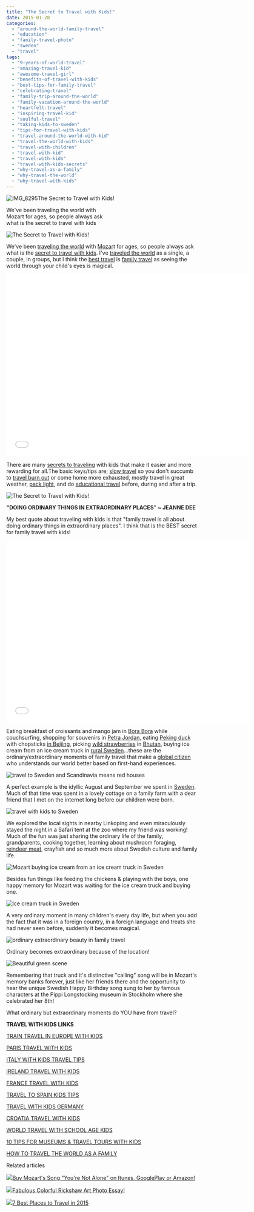 ```yaml
---
title: "The Secret to Travel with Kids!"
date: 2015-01-28
categories: 
  - "around-the-world-family-travel"
  - "education"
  - "family-travel-photo"
  - "sweden"
  - "travel"
tags: 
  - "9-years-of-world-travel"
  - "amazing-travel-kid"
  - "awesome-travel-girl"
  - "benefits-of-travel-with-kids"
  - "best-tips-for-family-travel"
  - "celebrating-travel"
  - "family-trip-around-the-world"
  - "family-vacation-around-the-world"
  - "heartfelt-travel"
  - "inspiring-travel-kid"
  - "soulful-travel"
  - "taking-kids-to-sweden"
  - "tips-for-travel-with-kids"
  - "travel-around-the-world-with-kid"
  - "travel-the-world-with-kids"
  - "travel-with-children"
  - "travel-with-kid"
  - "travel-with-kids"
  - "travel-with-kids-secrets"
  - "why-travel-as-a-family"
  - "why-travel-the-world"
  - "why-travel-with-kids"
---
```


![IMG_8295](https://pub-ac94b3f306b24c0dba4238943c97f2e1.r2.dev/6a00e5502a9507883301b8d0c8e02e970c.jpg)The Secret to Travel with Kids!  
  
We've been traveling the world with  
Mozart for ages, so people always ask  
what is the secret to travel with kids

<!--more-->  
  
![The Secret to Travel with Kids!](https://pub-ac94b3f306b24c0dba4238943c97f2e1.r2.dev/6a00e5502a9507883301b7c74052df970b.png)  
  
  
We've been [traveling the world](http://soultravelers3new.local/2012/12/around-the-world-family-travel.html "family traveling around the world -soultravelers3") with [Mozar](http://soultravelers3new.local/2015/01/buy-mozarts-song-youre-not-alone-on-itunes-googleplay-or-amazon-.html "MOZART'S SONG \"YOU'RE NOT ALONE\"")t for ages, so people always ask what is the [secret to travel with kids](http://soultravelers3new.local/2010/01/our-3-best-kept-family-travel-secrets-adventure-4-years-on-the-road-meme-family-travel-around-the-wo.html "SECRETS TO FAMILY TRAVEL WITH KIDS"). I've [traveled the world](http://soultravelers3new.local/around-the-world-family-travel/ "around the world travel") as a single, a couple, in groups, but I think the [best travel](http://soultravelers3new.local/2010/02/15-best-tips-for-family-friendly-travel-airplanes-airports-vacation-roadtrips-long-term-family-trave.html "best tips for family travel") is [family travel](http://soultravelers3new.local/2010/04/around-the-world-family-travel-soultravelers3-digital-nomad-global-international-family-travel.html "family travel around the world") as seeing the world through your child's eyes is magical.  
  

<iframe allowfullscreen src="//www.youtube.com/embed/2nKzCnsZIVg" frameborder="0" height="480" width="640"></iframe>

  
  
There are many [secrets to traveling](http://soultravelers3new.local/2013/08/secrets-for-a-permanent-vacation-travel-tips.html "secrets for permanent vacation travel ") with kids that make it easier and more rewarding for all.The basic keys/tips are; [slow travel](http://soultravelers3new.local/2011/11/slow-travel.html "slow travel") so you don't succumb to [travel burn out](http://soultravelers3new.local/2011/08/how-to-prevent-travel-burnout.html "how to prevent travel burn out") or come home more exhausted, mostly travel in great weather, [pack light](http://soultravelers3new.local/2013/03/top-travel-tip-for-long-term-travel.html "packing tips"), and do [educational travel](http://soultravelers3new.local/2012/04/the-benefits-of-educational-travel-for-kids.html "benefits of educational travel") before, during and after a trip.  
  
![The Secret to Travel with Kids!](https://pub-ac94b3f306b24c0dba4238943c97f2e1.r2.dev/6a00e5502a9507883301b8d0c9e04a970c.png)  
  
  
**"DOING ORDINARY THINGS IN EXTRAORDINARY PLACES**" **~ JEANNE DEE**  
  
My best quote about traveling with kids is that "family travel is all about doing ordinary things in extraordinary places". I think that is the BEST secret for family travel with kids!  
  

<iframe allowfullscreen src="//www.youtube.com/embed/32bVaNasZyU" frameborder="0" height="480" width="640"></iframe>

  
  
Eating breakfast of croissants and mango jam in [Bora Bora](http://soultravelers3new.local/2010/11/bora-bora-on-a-cheap-budget-travel-tahiti-moorea-and-french-polynesia.html "Bora Bora dream vacation for cheap") while couchsurfing, shopping for souvenirs in [Petra Jordan](http://soultravelers3new.local/2011/06/family-vacation-petra-wow-.html "Petra Jordan travel"), eating [Peking duck](http://soultravelers3new.local/2012/11/peking-duck-in-beijing.html "Peking duck in Beijing") with chopsticks [in Beijing](http://soultravelers3new.local/2012/11/yum-loving-the-food-in-beijing.html "food in beijing"), picking [wild strawberries](http://soultravelers3new.local/2012/09/bhutans-bountiful-nature.html "Bhutan vacation") in [Bhutan](http://soultravelers3new.local/2013/05/bhutan-travel.html "Bhutan travel"), buying ice cream from an ice cream truck in [rural Sweden](http://soultravelers3new.local/2009/09/family-travel-photo-sweden-pets-cats-children-travel-photography.html "rural sweden travel stay")...these are the ordinary/extraordinary moments of family travel that make a [global citizen](http://soultravelers3new.local/2013/11/global-citizen-innovative-kid-speaker-at-global-education-conference.html "global citizen mozart - travel kid expert speech") who understands our world better based on first-hand experiences.  
  
  
![travel to Sweden and Scandinavia means red houses](https://pub-ac94b3f306b24c0dba4238943c97f2e1.r2.dev/6a00e5502a9507883301b7c7405312970b.png)  
  
A perfect example is the idyllic August and September we spent in [Sweden](http://soultravelers3new.local/2009/02/family-travel-photo-absolut-ice-bar-in-stockholm-sweden.html "family travel photo sweden ice bar in Stockholm"). Much of that time was spent in a lovely cottage on a family farm with a dear friend that I met on the internet long before our children were born.  
  
![travel with kids to Sweden](https://pub-ac94b3f306b24c0dba4238943c97f2e1.r2.dev/6a00e5502a9507883301bb07e40947970d.png)  
  
We explored the local sights in nearby Linkoping and even miraculously stayed the night in a Safari tent at the zoo where my friend was working! Much of the fun was just sharing the ordinary life of the family, grandparents, cooking together, learning about mushroom foraging, [reindeer meat](http://soultravelers3new.local/2009/05/family-travel-photo-sweden-reindeer-meat-in-kota-traditional-sami-lapland.html "eating reindeer meat while traveling sweden"), crayfish and so much more about Swedish culture and family life.  
  
![Mozart buying ice cream from an ice cream truck in Sweden](https://pub-ac94b3f306b24c0dba4238943c97f2e1.r2.dev/6a00e5502a9507883301b7c740532b970b.png)  
  
Besides fun things like feeding the chickens & playing with the boys, one happy memory for Mozart was waiting for the ice cream truck and buying one.  
  
![Ice cream truck in Sweden](https://pub-ac94b3f306b24c0dba4238943c97f2e1.r2.dev/6a00e5502a9507883301bb07e4096d970d.png)  
  
A very ordinary moment in many children's every day life, but when you add the fact that it was in a foreign country, in a foreign language and treats she had never seen before, suddenly it becomes magical.  
  
![ordinary extraordinary beauty in family travel](https://pub-ac94b3f306b24c0dba4238943c97f2e1.r2.dev/6a00e5502a9507883301b8d0c9e0a1970c.png)  
  
Ordinary becomes extraordinary because of the location!  
  
![Beautiful green scene](https://pub-ac94b3f306b24c0dba4238943c97f2e1.r2.dev/6a00e5502a9507883301b7c740537c970b.png)  
  
Remembering that truck and it's distinctive "calling" song will be in Mozart's memory banks forever, just like her friends there and the opportunity to hear the unique Swedish Happy Birthday song sung to her by famous characters at the Pippi Longstocking museum in Stockholm where she celebrated her 8th!  
  
What ordinary but extraordinary moments do YOU have from travel?  
  
**TRAVEL WITH KIDS LINKS**  
  
[TRAIN TRAVEL IN EUROPE WITH KIDS](http://soultravelers3new.local/2013/05/train-travel-in-europe-with-kids.html "TRAIN TRAVEL IN EUROPE WITH KIDS")  
  
[PARIS TRAVEL WITH KIDS](http://soultravelers3new.local/2011/08/paris-travel-with-kids.html "PARIS TRAVEL WITH KIDS")  
  
[ITALY WITH KIDS TRAVEL TIPS](http://soultravelers3new.local/2013/03/italy-with-kids-travel-tips.html "ITALY TRAVEL WITH KIDS")  
  
[IRELAND TRAVEL WITH KIDS](http://soultravelers3new.local/2013/04/ireland-travel-with-kids.html "IRELAND TRAVEL WITH KIDS")  
  
[FRANCE TRAVEL WITH KIDS](http://soultravelers3new.local/2012/08/france-travel-with-kids-must-see.html "FRANCE TRAVEL WITH KIDS")  
  
[TRAVEL TO SPAIN KIDS TIPS](http://soultravelers3new.local/2013/01/travel-to-spain-kids-tips.html "TRAVEL TO SPAIN KIDS TIPS")  
  
[TRAVEL WITH KIDS GERMANY](http://soultravelers3new.local/2012/08/travel-with-kids-germany.html "TRAVEL WITH KIDS GERMANY")  
  
[CROATIA TRAVEL WITH KIDS](http://soultravelers3new.local/2013/09/croatia-travel-with-kids.html "CROATIA TRAVEL WITH KIDS")  
  
[WORLD TRAVEL WITH SCHOOL AGE KIDS](http://soultravelers3new.local/2012/04/best-friends-around-the-world-traveling-with-school-age-kids.html "WORLD TRAVEL SCHOOL AGE KIDS")  
  
[10 TIPS FOR MUSEUMS & TRAVEL TOURS WITH KIDS](http://soultravelers3new.local/2010/08/10-tips-for-travel-tours-museums-with-kids-family-friendly-travel-advice-information-help-education.html "TIPS FOR MUSEUMS & TRAVEL TOUR WITH KIDS")  
  
[HOW TO TRAVEL THE WORLD AS A FAMILY](http://soultravelers3new.local/2009/04/how-to-travel-the-world-as-a-digital-nomad-family.html "HOW TO TRAVEL THE WORLD AS A FAMILY")

Related articles

[![](http://i.zemanta.com/322011446_80_80.jpg)](http://soultravelers3new.local/2015/01/buy-mozarts-song-youre-not-alone-on-itunes-googleplay-or-amazon-.html)[Buy Mozart's Song "You're Not Alone" on Itunes, GooglePlay or Amazon!](http://soultravelers3new.local/2015/01/buy-mozarts-song-youre-not-alone-on-itunes-googleplay-or-amazon-.html)

[![](http://i.zemanta.com/323032465_80_80.jpg)](http://soultravelers3new.local/2015/01/fabulous-colorful-rickshaw-art-photo-essay.html)[Fabulous Colorful Rickshaw Art Photo Essay!](http://soultravelers3new.local/2015/01/fabulous-colorful-rickshaw-art-photo-essay.html)

[![](http://i.zemanta.com/320223768_80_80.jpg)](http://soultravelers3new.local/2015/01/7-best-places-to-travel-in-2015.html)[7 Best Places to Travel in 2015](http://soultravelers3new.local/2015/01/7-best-places-to-travel-in-2015.html)
